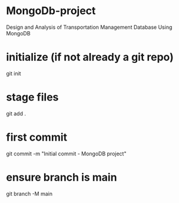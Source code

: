 # MongoDb-project
Design and Analysis of Transportation Management Database Using MongoDB

# initialize (if not already a git repo)
git init

# stage files
git add .

# first commit
git commit -m "Initial commit - MongoDB project"

# ensure branch is main
git branch -M main
